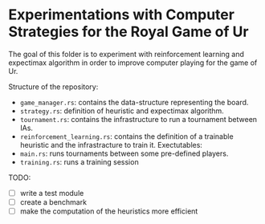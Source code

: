 # Experimentations with Computer Strategies for the Royal Game of Ur

The goal of this folder is to experiment with reinforcement learning and
expectimax algorithm in order to improve computer playing for the game of Ur.

Structure of the repository:
- `game_manager.rs`: contains the data-structure representing the board.
- `strategy.rs`: definition of heuristic and expectimax algorithm.
- `tournament.rs`: contains the infrastructure to run a tournament between IAs.
- `reinforcement_learning.rs`: contains the definition of a trainable heuristic
   and the infrastracture to train it.
Exectutables:
- `main.rs`: runs tournaments between some pre-defined players.
- `training.rs`: runs a training session

TODO:
- [ ] write a test module
- [ ] create a benchmark
- [ ] make the computation of the heuristics more efficient

